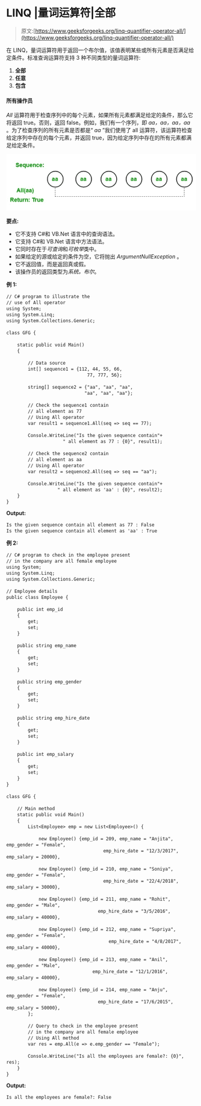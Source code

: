 # LINQ |量词运算符|全部

> 原文:[https://www.geeksforgeeks.org/linq-quantifier-operator-all/](https://www.geeksforgeeks.org/linq-quantifier-operator-all/)

在 LINQ，量词运算符用于返回一个布尔值，该值表明某些或所有元素是否满足给定条件。标准查询运算符支持 3 种不同类型的量词运算符:

1.  **全部**
2.  **任意**
3.  **包含**

#### 所有操作员

*All* 运算符用于检查序列中的每个元素，如果所有元素都满足给定的条件，那么它将返回 true。否则，返回 false。例如，我们有一个序列，即 *aa，aa，aa，aa* 。为了检查序列的所有元素是否都是“ *aa* ”我们使用了 all 运算符，该运算符检查给定序列中存在的每个元素，并返回 true，因为给定序列中存在的所有元素都满足给定条件。

![](img/61be70de58923cb667429aa91b50af21.png)

**要点:**

*   它不支持 C#和 VB.Net 语言中的查询语法。
*   它支持 C#和 VB.Net 语言中方法语法。
*   它同时存在于*可查询*和*可枚举*类中。
*   如果给定的源或给定的条件为空，它将抛出 *ArgumentNullException* 。
*   它不返回值，而是返回真或假。
*   该操作员的返回类型为*系统。布尔*。

**例 1:**

```
// C# program to illustrate the
// use of All operator
using System;
using System.Linq;
using System.Collections.Generic;

class GFG {

    static public void Main()
    {

        // Data source
        int[] sequence1 = {112, 44, 55, 66,
                              77, 777, 56};

        string[] sequence2 = {"aa", "aa", "aa",
                             "aa", "aa", "aa"};

        // Check the sequence1 contain
        // all element as 77
        // Using All operator
        var result1 = sequence1.All(seq => seq == 77);

        Console.WriteLine("Is the given sequence contain"+
                     " all element as 77 : {0}", result1);

        // Check the sequence2 contain
        // all element as aa
        // Using All operator
        var result2 = sequence2.All(seq => seq == "aa");

        Console.WriteLine("Is the given sequence contain"+
                   " all element as 'aa' : {0}", result2);
    }
}
```

**Output:**

```
Is the given sequence contain all element as 77 : False
Is the given sequence contain all element as 'aa' : True

```

**例 2:**

```
// C# program to check in the employee present
// in the company are all female employee
using System;
using System.Linq;
using System.Collections.Generic;

// Employee details
public class Employee {

    public int emp_id
    {
        get;
        set;
    }

    public string emp_name
    {
        get;
        set;
    }

    public string emp_gender
    {
        get;
        set;
    }

    public string emp_hire_date
    {
        get;
        set;
    }

    public int emp_salary
    {
        get;
        set;
    }
}

class GFG {

    // Main method
    static public void Main()
    {
        List<Employee> emp = new List<Employee>() {

            new Employee() {emp_id = 209, emp_name = "Anjita", emp_gender = "Female",
                                    emp_hire_date = "12/3/2017", emp_salary = 20000},

            new Employee() {emp_id = 210, emp_name = "Soniya", emp_gender = "Female",
                                    emp_hire_date = "22/4/2018", emp_salary = 30000},

            new Employee() {emp_id = 211, emp_name = "Rohit", emp_gender = "Male",
                                  emp_hire_date = "3/5/2016", emp_salary = 40000},

            new Employee() {emp_id = 212, emp_name = "Supriya", emp_gender = "Female",
                                      emp_hire_date = "4/8/2017", emp_salary = 40000},

            new Employee() {emp_id = 213, emp_name = "Anil", emp_gender = "Male",
                                emp_hire_date = "12/1/2016", emp_salary = 40000},

            new Employee() {emp_id = 214, emp_name = "Anju", emp_gender = "Female",
                                  emp_hire_date = "17/6/2015", emp_salary = 50000},
        };

        // Query to check in the employee present
        // in the company are all female employee
        // Using All method
        var res = emp.All(e => e.emp_gender == "Female");

        Console.WriteLine("Is all the employees are female?: {0}", res);
    }
}
```

**Output:**

```
Is all the employees are female?: False

```